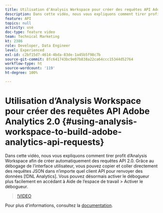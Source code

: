 ```yaml
---
title: Utilisation dʼAnalysis Workspace pour créer des requêtes API Adobe Analytics 2.0
description: Dans cette vidéo, nous vous expliquons comment tirer profit dʼAnalysis Workspace afin de créer automatiquement des requêtes API 2.0. Grâce au débogage de lʼinterface utilisateur, vous pouvez copier et coller directement des requêtes JSON dans nʼimporte quel client API pour renvoyer des données Analytics.
feature: API
topics: null
activity: use
doc-type: feature video
team: Technical Marketing
kt: 2386
role: Developer, Data Engineer
level: Experienced
exl-id: c2bf15d7-4614-4bda-83de-1a45b5f98c7b
source-git-commit: 8fc641743bc9e07b838a22ca64ccc15344d52764
workflow-type: ht
source-wordcount: '119'
ht-degree: 100%

---
```


# Utilisation dʼAnalysis Workspace pour créer des requêtes API Adobe Analytics 2.0 {#using-analysis-workspace-to-build-adobe-analytics-api-requests}

Dans cette vidéo, nous vous expliquons comment tirer profit dʼAnalysis Workspace afin de créer automatiquement des requêtes API 2.0. Grâce au débogage de lʼinterface utilisateur, vous pouvez copier et coller directement des requêtes JSON dans nʼimporte quel client API pour renvoyer des données [!DNL Analytics]. Vous pouvez désormais activer le débogueur plus facilement en accédant à Aide de l’espace de travail > Activer le débogueur.

>[!VIDEO](https://video.tv.adobe.com/v/25890/?quality=12&learn=on)

Pour plus dʼinformations, consultez la [documentation](https://www.adobe.io/apis/experiencecloud/analytics/docs.html#!AdobeDocs/analytics-2.0-apis/master/reporting-tricks.md).
